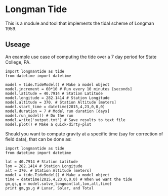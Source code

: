 # Longman Tide

This is a module and tool that implements the tidal scheme of Longman 1959.

## Useage

An example use case of computing the tide over a 7 day period for State College, PA.

```
import longmantide as tide
from datetime import datetime

model = tide.TideModel() # Make a model object
model.increment = 60*10 # Run every 10 minutes [seconds]
model.latitude = 40.7914 # Station Latitude
model.longitude = 282.1414 # Station Longitude
model.altitude = 370. # Station Altitude [meters]
model.start_time = datetime(2015,4,23,0,0,0)
model.duration = 7 # Model run duration [days]
model.run_model() # Do the run
model.write('output.txt') # Save results to text file
model.plot() # Make a quick-dirty-plot
```

Should you want to compute gravity at a specific time (say for correction of field data), that can be done as:

```
import longmantide as tide
from datetime import datetime

lat = 40.7914 # Station Latitude
lon = 282.1414 # Station Longitude
alt = 370. # Station Altitude [meters]
model = tide.TideModel() # Make a model object
time = datetime(2015,4,23,0,0,0) # When we want the tide
gm,gs,g = model.solve_longman(lat,lon,alt,time)
print gm,gs,g # Lunar, Solar, and Total
```
